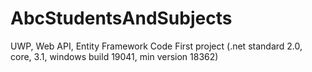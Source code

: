 # AbcStudentsAndSubjects
UWP, Web API, Entity Framework Code First project (.net standard 2.0, core, 3.1, windows build 19041, min version 18362)
